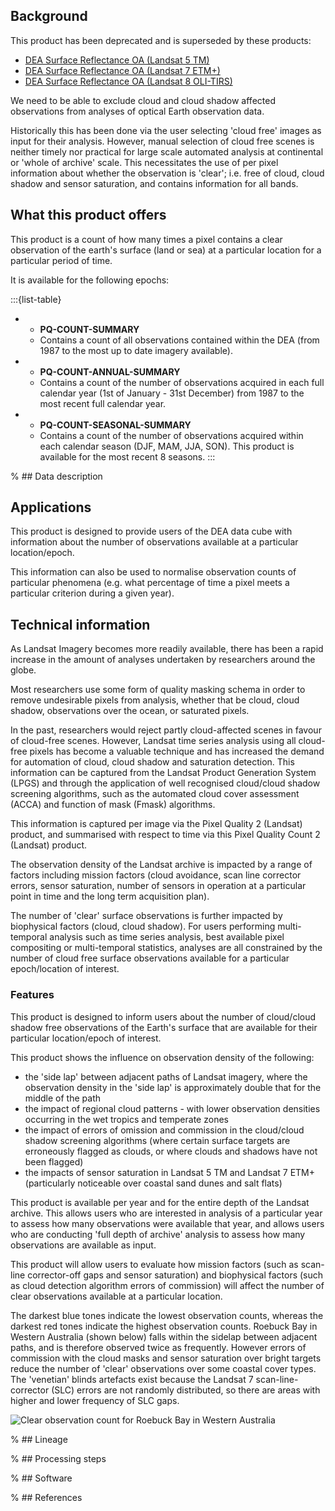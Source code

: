 ## Background

This product has been deprecated and is superseded by these products:

* [DEA Surface Reflectance OA (Landsat 5 TM)](/data/product/dea-surface-reflectance-oa-landsat-5-tm/)
* [DEA Surface Reflectance OA (Landsat 7 ETM+)](/data/product/dea-surface-reflectance-oa-landsat-7-etm/)
* [DEA Surface Reflectance OA (Landsat 8 OLI-TIRS)](/data/product/dea-surface-reflectance-oa-landsat-8-oli-tirs/)

We need to be able to exclude cloud and cloud shadow affected observations from analyses of optical Earth observation data.

Historically this has been done via the user selecting 'cloud free' images as input for their analysis. However, manual selection of cloud free scenes is neither timely nor practical for large scale automated analysis at continental or 'whole of archive' scale. This necessitates the use of per pixel information about whether the observation is 'clear'; i.e. free of cloud, cloud shadow and sensor saturation, and contains information for all bands.

## What this product offers

This product is a count of how many times a pixel contains a clear observation of the earth's surface (land or sea) at a particular location for a particular period of time.

It is available for the following epochs:

:::{list-table}

* - **PQ-COUNT-SUMMARY**
  - Contains a count of all observations contained within the DEA (from 1987 to the most up to date imagery available).
* - **PQ-COUNT-ANNUAL-SUMMARY**
  - Contains a count of the number of observations acquired in each full calendar year (1st of January - 31st December) from 1987 to the most recent full calendar year.
* - **PQ-COUNT-SEASONAL-SUMMARY**
  - Contains a count of the number of observations acquired within each calendar season (DJF, MAM, JJA, SON). This product is available for the most recent 8 seasons.
:::

% ## Data description

## Applications

This product is designed to provide users of the DEA data cube with information about the number of observations available at a particular location/epoch.

This information can also be used to normalise observation counts of particular phenomena (e.g. what percentage of time a pixel meets a particular criterion during a given year).

## Technical information

As Landsat Imagery becomes more readily available, there has been a rapid increase in the amount of analyses undertaken by researchers around the globe.

Most researchers use some form of quality masking schema in order to remove undesirable pixels from analysis, whether that be cloud, cloud shadow, observations over the ocean, or saturated pixels.

In the past, researchers would reject partly cloud-affected scenes in favour of cloud-free scenes. However, Landsat time series analysis using all cloud-free pixels has become a valuable technique and has increased the demand for automation of cloud, cloud shadow and saturation detection. This information can be captured from the Landsat Product Generation System (LPGS) and through the application of well recognised cloud/cloud shadow screening algorithms, such as the automated cloud cover assessment (ACCA) and function of mask (Fmask) algorithms.

This information is captured per image via the Pixel Quality 2 (Landsat) product, and summarised with respect to time via this Pixel Quality Count 2 (Landsat) product.

The observation density of the Landsat archive is impacted by a range of factors including mission factors (cloud avoidance, scan line corrector errors, sensor saturation, number of sensors in operation at a particular point in time and the long term acquisition plan).

The number of 'clear' surface observations is further impacted by biophysical factors (cloud, cloud shadow). For users performing multi-temporal analysis such as time series analysis, best available pixel compositing or multi-temporal statistics, analyses are all constrained by the number of cloud free surface observations available for a particular epoch/location of interest.

### Features

This product is designed to inform users about the number of cloud/cloud shadow free observations of the Earth's surface that are available for their particular location/epoch of interest.

This product shows the influence on observation density of the following:
* the 'side lap' between adjacent paths of Landsat imagery, where the observation density in the 'side lap' is approximately double that for the middle of the path
* the impact of regional cloud patterns - with lower observation densities occurring in the wet tropics and temperate zones
* the impact of errors of omission and commission in the cloud/cloud shadow screening algorithms (where certain surface targets are erroneously flagged as clouds, or where clouds and shadows have not been flagged)
* the impacts of sensor saturation in Landsat 5 TM and Landsat 7 ETM+ (particularly noticeable over coastal sand dunes and salt flats)

This product is available per year and for the entire depth of the Landsat archive. This allows users who are interested in analysis of a particular year to assess how many observations were available that year, and allows users who are conducting 'full depth of archive' analysis to assess how many observations are available as input.

This product will allow users to evaluate how mission factors (such as scan-line corrector-off gaps and sensor saturation) and biophysical factors (such as cloud detection algorithm errors of commission) will affect the number of clear observations available at a particular location.

The darkest blue tones indicate the lowest observation counts, whereas the darkest red tones indicate the highest observation counts.  Roebuck Bay in Western Australia (shown below) falls within the sidelap between adjacent paths, and is therefore observed twice as frequently.  However errors of commission with the cloud masks and sensor saturation over bright targets reduce the number of 'clear' observations over some coastal cover types.  The 'venetian' blinds artefacts exist because the Landsat 7 scan-line-corrector (SLC) errors are not randomly distributed, so there are areas with higher and lower frequency of SLC gaps.

![Clear observation count for Roebuck Bay in Western Australia](/_files/cmi/Observation_density.png)

% ## Lineage

% ## Processing steps

% ## Software

% ## References

